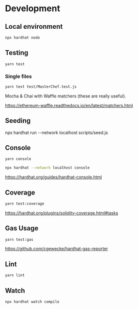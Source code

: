 # Development

## Local environment

```sh
npx hardhat node
```

## Testing

```sh
yarn test
```

### Single files

```sh
yarn test test/MasterChef.test.js
```

Mocha & Chai with Waffle matchers (these are really useful).

<https://ethereum-waffle.readthedocs.io/en/latest/matchers.html>

## Seeding

npx hardhat run --network localhost scripts/seed.js

## Console

```sh
yarn console

npx hardhat --network localhost console
```

<https://hardhat.org/guides/hardhat-console.html>

## Coverage

```sh
yarn test:coverage
```

<https://hardhat.org/plugins/solidity-coverage.html#tasks>

## Gas Usage

```sh
yarn test:gas
```

<https://github.com/cgewecke/hardhat-gas-reporter>

## Lint

```sh
yarn lint
```

## Watch

```sh
npx hardhat watch compile
```
